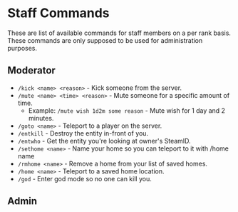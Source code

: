 # Staff Commands
These are list of available commands for staff members on a per rank basis. These commands are only supposed to be used for administration purposes.

## Moderator
* ``/kick <name> <reason>`` - Kick someone from the server.
* ``/mute <name> <time> <reason>`` - Mute someone for a specific amount of time.
  * Example: ``/mute wish 1d2m some reason`` - Mute wish for 1 day and 2 minutes.
* ``/goto <name>`` - Teleport to a player on the server.
* ``/entkill`` - Destroy the entity in-front of you.
* ``/entwho`` - Get the entity you're looking at owner's SteamID.
* ``/sethome <name>`` - Name your home so you can teleport to it with /home name
* ``/rmhome <name>`` - Remove a home from your list of saved homes.
* ``/home <name>`` - Teleport to a saved home location.
* ``/god`` - Enter god mode so no one can kill you.

## Admin
